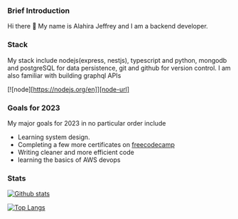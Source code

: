 ### Brief Introduction

Hi there 👋 My name is Alahira Jeffrey and I am a backend developer. 

### Stack
My stack include nodejs(express, nestjs), typescript and python, mongodb and postgreSQL for data persistence, git and github for version control. I am also familiar with building graphql APIs

[![node][https://nodejs.org/en]][node-url]

### Goals for 2023

My major goals for 2023 in no particular order include
- Learning system design.
- Completing a few more certificates on [freecodecamp](https://www.freecodecamp.org/learn)
- Writing cleaner and more efficient code 
- learning the basics of AWS devops

### Stats
[![Github stats](https://github-readme-stats.vercel.app/api/top-langs/?username=alahirajeffrey&hide=jupyter%20notebook)](https://github.com/anuraghazra/github-readme-stats)

[![Top Langs](https://github-readme-stats-git-masterrstaa-rickstaa.vercel.app/api?username=alahirajeffrey)](https://github.com/anuraghazra/github-readme-stats)
